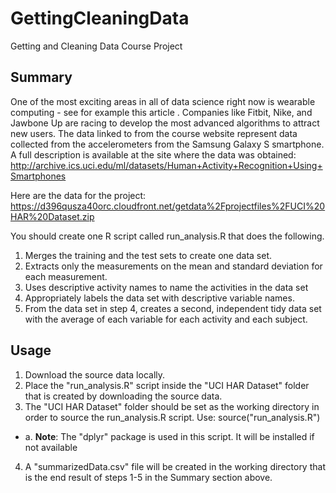 # GettingCleaningData
Getting and Cleaning Data Course Project

## Summary

One of the most exciting areas in all of data science right now is wearable computing - see for example this article . Companies like Fitbit, Nike, and Jawbone Up are racing to develop the most advanced algorithms to attract new users. The data linked to from the course website represent data collected from the accelerometers from the Samsung Galaxy S smartphone. A full description is available at the site where the data was obtained:
http://archive.ics.uci.edu/ml/datasets/Human+Activity+Recognition+Using+Smartphones

Here are the data for the project:
https://d396qusza40orc.cloudfront.net/getdata%2Fprojectfiles%2FUCI%20HAR%20Dataset.zip

You should create one R script called run_analysis.R that does the following.

1. Merges the training and the test sets to create one data set.
2. Extracts only the measurements on the mean and standard deviation for each measurement.
3. Uses descriptive activity names to name the activities in the data set
4. Appropriately labels the data set with descriptive variable names.
5. From the data set in step 4, creates a second, independent tidy data set with the average of each variable for each activity and each subject.

## Usage
1. Download the source data locally.
2. Place the "run_analysis.R" script inside the "UCI HAR Dataset" folder that is created by downloading the source data.
3. The "UCI HAR Dataset" folder should be set as the working directory in order to source the run_analysis.R script. Use: source("run_analysis.R")
+ a. **Note**: The "dplyr" package is used in this script. It will be installed if not available
4. A "summarizedData.csv" file will be created in the working directory that is the end result of steps 1-5 in the Summary section above.

